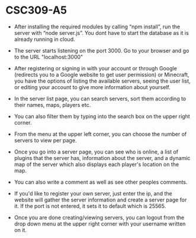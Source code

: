 # CSC309-A5

- After installing the required modules by calling “npm install”, run the server with “node server.js”. You dont have to 
start the database as it is already running in cloud.

- The server starts listening on the port 3000. Go to your browser and go to the URL "localhost:3000"

- After registering or signing in with your account or through Google (redirects you to a Google website to get user permission)
or Minecraft, you have the options of listing the available servers, seeing the user list, or editing your account to give more
information about yourself.

- In the server list page, you can search servers, sort them according to their names, maps, players etc.

- You can also filter them by typing into the search box on the upper right corner.

- From the menu at the upper left corner, you can choose the number of servers to view per page.

- Once you go into a server page, you can see who is online, a list of plugins that the server has, information about the 
server, and a dynamic map of the server which also displays each player's location on the map.

- You can also write a comment as well as see other peoples comments.

- If you'd like to register your own server, just enter the ip, and the website will gather the server information and 
create a server page for it. If the port is not entered, it sets it to default which is 25565.

- Once you are done creating/viewing servers, you can logout from the drop down menu at the upper right corner with your
username written on it.